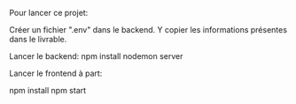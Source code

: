Pour lancer ce projet:

Créer un fichier ".env" dans le backend.
Y copier les informations présentes dans le livrable.

Lancer le backend: 
npm install
nodemon server

Lancer le frontend à part:

npm install
npm start